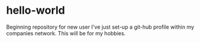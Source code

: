 # hello-world
Beginning repository for new user
I've just set-up a git-hub profile within my companies network.
This will be for my hobbies.
